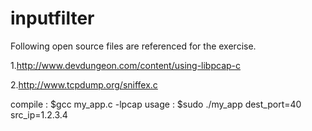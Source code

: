 # inputfilter

Following open source files are referenced for the exercise.

1.http://www.devdungeon.com/content/using-libpcap-c

2.http://www.tcpdump.org/sniffex.c

compile : $gcc my_app.c -lpcap
usage : $sudo ./my_app dest_port=40 src_ip=1.2.3.4

